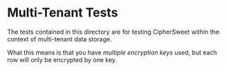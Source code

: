 # Multi-Tenant Tests

The tests contained in this directory are for testing CipherSweet
within the context of multi-tenant data storage.

What this means is that you have *multiple encryption keys* used,
but each row will only be encrypted by one key.
